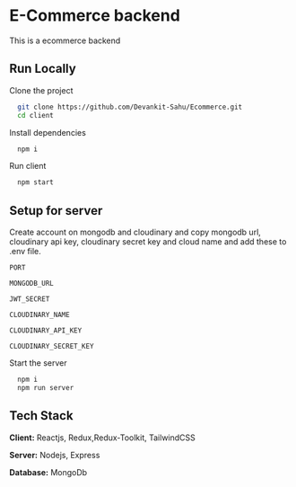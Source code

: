 
# E-Commerce backend

This is a ecommerce backend

## Run Locally

Clone the project

```bash
  git clone https://github.com/Devankit-Sahu/Ecommerce.git
  cd client
```

Install dependencies

```bash
  npm i
```
Run client 
```bash
  npm start
```

## Setup for server
Create account on mongodb and cloudinary and copy mongodb url, cloudinary api key, cloudinary secret key and cloud name and add these to .env file.

`PORT`

`MONGODB_URL`

`JWT_SECRET `

`CLOUDINARY_NAME`

`CLOUDINARY_API_KEY`

`CLOUDINARY_SECRET_KEY`


Start the server

```bash
  npm i
  npm run server
```


## Tech Stack

**Client:** Reactjs, Redux,Redux-Toolkit, TailwindCSS

**Server:** Nodejs, Express

**Database:** MongoDb